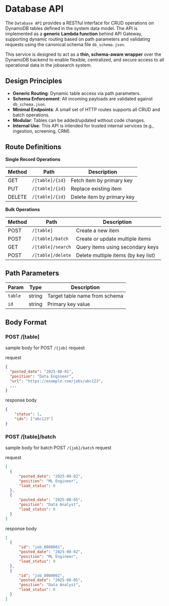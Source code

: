# Database API

The `Database API` provides a RESTful interface for CRUD operations on DynamoDB tables defined in the system data model. The API is implemented as a **generic Lambda function** behind API Gateway, supporting dynamic routing based on path parameters and validating requests using the canonical schema file `db_schema.json`.

This service is designed to act as a **thin, schema-aware wrapper** over the DynamoDB backend to enable flexible, centralized, and secure access to all operational data in the jobsearch system.

## Design Principles

- **Generic Routing**: Dynamic table access via path parameters.
- **Schema Enforcement**: All incoming payloads are validated against `db_schema.json`.
- **Minimal Endpoints**: A small set of HTTP routes supports all CRUD and batch operations.
- **Modular**: Tables can be added/updated without code changes.
- **Internal Use**: This API is intended for trusted internal services (e.g., ingestion, screening, CRM).


## Route Definitions

__Single Record Operations__

| Method | Path                    | Description                 |
|--------|-------------------------|-----------------------------|
| GET    | `/[table]/{id}`         | Fetch item by primary key   |
| PUT    | `/[table]/{id}`         | Replace existing item       |
| DELETE | `/[table]/{id}`         | Delete item by primary key  |

__Bulk Operations__

| Method | Path                     | Description                                |
|--------|--------------------------|--------------------------------------------|
| POST   | `/[table]`               | Create a new item                          |
| POST   | `/[table]/batch`         | Create or update multiple items            |
| GET    | `/[table]/search`        | Query items using secondary keys           |
| POST   | `/[table]/delete`        | Delete multiple items (by key list)        |

## Path Parameters

| Param       | Type   | Description                     |
|-------------|--------|---------------------------------|
| `table`     | string | Target table name from schema   |
| `id`        | string | Primary key value               |

## Body Format

### POST /[table]
sample body for POST `/{job}` request

request
```json
{
  "posted_date": "2025-08-01",
  "position": "Data Engineer",
  "url": "https://example.com/jobs/abc123",
  ...
}
```

response body
```json
{
    "status": 1,
    "ids": ["abc123"]
}

```

### POST /[table]/batch
sample body for batch POST `/{job}/batch` request

request
```json
[
  {
      "posted_date": "2025-08-02",
      "position": "ML Engineer",
      "load_status": 0
  },
  {
      "posted_date": "2025-08-05",
      "position": "Data Analyst",
      "load_status": 0
  }
]
```

response body
```json
[
  {
      "id": "job_0000001",
      "posted_date": "2025-08-02",
      "position": "ML Engineer",
      "load_status": 0
  },
  {
      "id": "job_0000002",
      "posted_date": "2025-08-05",
      "position": "Data Analyst",
      "load_status": 0
  }
]
```

